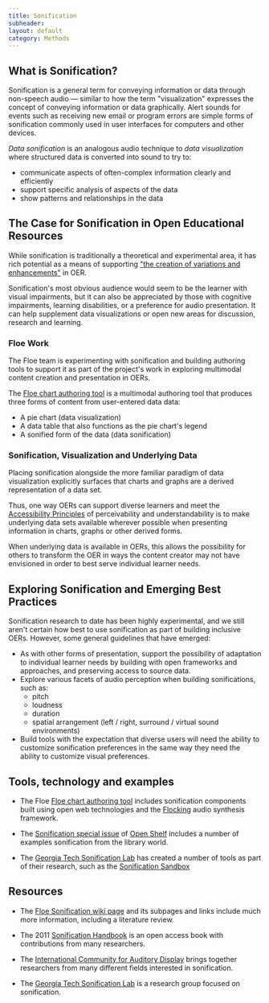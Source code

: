 ```yaml
---
title: Sonification
subheader:
layout: default
category: Methods
---
```


## What is Sonification?

Sonification is a general term for conveying information or data through non-speech audio &mdash; similar to how the term "visualization" expresses the concept of conveying information or data graphically. Alert sounds for events such as receiving new email or program errors are simple forms of sonification commonly used in user interfaces for computers and other devices.

*Data sonification* is an analogous audio technique to *data visualization* where structured data is converted into sound to try to:
* communicate aspects of often-complex information clearly and efficiently
* support specific analysis of aspects of the data
* show patterns and relationships in the data

## The Case for Sonification in Open Educational Resources

While sonification is traditionally a theoretical and experimental area, it has rich potential as a means of supporting ["the creation of variations and enhancements"](/Techniques.html#AllowTheCreationOfVariationsAndEnhancements) in OER.

Sonification's most obvious audience would seem to be the learner with visual impairments, but it can also be appreciated by those with cognitive impairments, learning disabilities, or a preference for audio presentation. It can help supplement data visualizations or open new areas for discussion, research and learning.

### Floe Work

The Floe team is experimenting with sonification and building authoring tools to support it as part of the project's work in exploring multimodal content creation and presentation in OERs.

The <a href="http://build.fluidproject.org/chartAuthoring/demos/" target="_blank" class="link-external">Floe chart authoring tool</a> is a multimodal authoring tool that produces three forms of content from user-entered data data:

* A pie chart (data visualization)
* A data table that also functions as the pie chart's legend
* A sonified form of the data (data sonification)

### Sonification, Visualization and Underlying Data

Placing sonification alongside the more familiar paradigm of data visualization explicitly surfaces that charts and graphs are a derived representation of a data set.

Thus, one way OERs can support diverse learners and meet the [Accessibility Principles](/AccessiblityPrinciples.html) of perceivability and understandability is to make underlying data sets available wherever possible when presenting information in charts, graphs or other derived forms.

When underlying data is available in OERs, this allows the possibility for others to transform the OER in ways the content creator may not have envisioned in order to best serve individual learner needs.

## Exploring Sonification and Emerging Best Practices

Sonification research to date has been highly experimental, and we still aren't certain how best to use sonification as part of building inclusive OERs. However, some general guidelines that have emerged:

* As with other forms of presentation, support the possibility of adaptation to individual learner needs by building with open frameworks and approaches, and preserving access to source data.
* Explore various facets of audio perception when building sonifications, such as:
  * pitch
  * loudness
  * duration
  * spatial arrangement (left / right, surround / virtual sound environments)
* Build tools with the expectation that diverse users will need the ability to customize sonification preferences in the same way they need the ability to customize visual preferences.

## Tools, technology and examples

* The Floe <a href="http://build.fluidproject.org/chartAuthoring/demos/" target="_blank" class="link-external">Floe chart authoring tool</a> includes sonification components built using open web technologies and the <a href="http://flockingjs.org/" target="_blank" class="link-external">Flocking</a> audio synthesis framework.

* The <a href="http://www.open-shelf.ca/columns/sonification-special-issue/" target="_blank" class="link-external">Sonification special issue</a> of <a href="http://www.open-shelf.ca/" target="_blank" class="link-external">Open Shelf</a> includes a number of examples sonification from the library world.

* The <a href="http://sonify.psych.gatech.edu/" target="_blank" class="link-external">Georgia Tech Sonification Lab</a> has created a number of tools as part of their research, such as the <a href="http://sonify.psych.gatech.edu/research/sonification_sandbox/index.html" target="_blank" class="link-external">Sonification Sandbox</a>

## Resources

* The <a href="https://wiki.fluidproject.org/display/fluid/%28Floe%29+Sonification" target="_blank" class="link-external">Floe Sonification wiki page</a> and its subpages and links include much more information, including a literature review.

* The 2011 <a href="http://sonification.de/handbook/" target="_blank" class="link-external">Sonification Handbook</a> is an open access book with contributions from many researchers.

* The <a href="http://www.icad.org/" target="_blank" class="link-external">International Community for Auditory Display</a> brings together researchers from many different fields interested in sonification.

* The <a href="http://sonify.psych.gatech.edu/" target="_blank" class="link-external">Georgia Tech Sonification Lab</a> is a research group focused on sonification.

